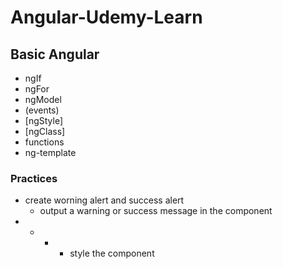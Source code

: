 # Angular-Udemy-Learn

## Basic Angular

* ngIf
* ngFor
* ngModel
* (events)
* [ngStyle]
* [ngClass]
* functions
* ng-template


### Practices

* create worning alert and success alert 
   * output a warning or success message in the component
* * * * style the component  